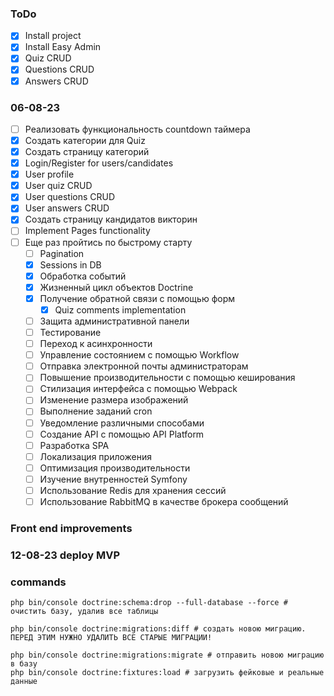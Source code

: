 ### ToDo

- [x] Install project
- [x] Install Easy Admin
- [x] Quiz CRUD
- [x] Questions CRUD
- [x] Answers CRUD

### 06-08-23

- [ ] Реализовать функциональность countdown таймера
- [x] Создать категории для Quiz
- [x] Создать страницу категорий
- [x] Login/Register for users/candidates
- [x] User profile
- [x] User quiz CRUD
- [x] User questions CRUD
- [x] User answers CRUD
- [x] Создать страницу кандидатов викторин
- [ ] Implement Pages  functionality
- [ ] Еще раз пройтись по быстрому старту
  - [ ] Pagination
  - [x] Sessions in DB
  - [x] Обработка событий
  - [x] Жизненный цикл объектов Doctrine
  - [x] Получение обратной связи с помощью форм
    - [x] Quiz comments implementation
  - [ ] Защита административной панели
  - [ ] Тестирование
  - [ ] Переход к асинхронности
  - [ ] Управление состоянием с помощью Workflow
  - [ ] Отправка электронной почты администраторам
  - [ ] Повышение производительности с помощью кеширования
  - [ ] Стилизация интерфейса с помощью Webpack
  - [ ] Изменение размера изображений
  - [ ] Выполнение заданий cron
  - [ ] Уведомление различными способами
  - [ ] Создание API с помощью API Platform
  - [ ] Разработка SPA
  - [ ] Локализация приложения
  - [ ] Оптимизация производительности
  - [ ] Изучение внутренностей Symfony
  - [ ] Использование Redis для хранения сессий
  - [ ] Использование RabbitMQ в качестве брокера сообщений
    
### Front end improvements


### 12-08-23 deploy MVP



### commands
```
php bin/console doctrine:schema:drop --full-database --force # очистить базу, удалив все таблицы

php bin/console doctrine:migrations:diff # создать новою миграцию. ПЕРЕД ЭТИМ НУЖНО УДАЛИТЬ ВСЕ СТАРЫЕ МИГРАЦИИ!

php bin/console doctrine:migrations:migrate # отправить новою миграцию в базу
php bin/console doctrine:fixtures:load # загрузить фейковые и реальные данные
```